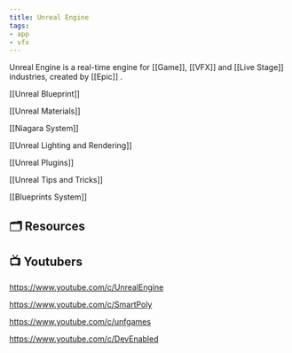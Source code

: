 ```yaml
---
title: Unreal Engine
tags: 
- app
- vfx
---
```










Unreal Engine is a real-time engine for [[Game]], [[VFX]] and [[Live Stage]] industries, created by [[Epic]] .



[[Unreal Blueprint]]

[[Unreal Materials]]

[[Niagara System]]

[[Unreal Lighting and Rendering]]



[[Unreal Plugins]]



[[Unreal Tips and Tricks]]



[[Blueprints System]]



## 🗂 Resources 







## 📺 Youtubers 





https://www.youtube.com/c/UnrealEngine

https://www.youtube.com/c/SmartPoly



https://www.youtube.com/c/unfgames

https://www.youtube.com/c/DevEnabled






